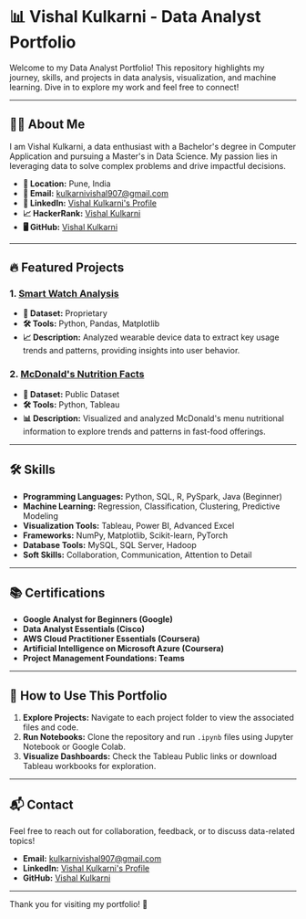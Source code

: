 # 📊 Vishal Kulkarni - Data Analyst Portfolio  

Welcome to my Data Analyst Portfolio! This repository highlights my journey, skills, and projects in data analysis, visualization, and machine learning. Dive in to explore my work and feel free to connect!  

---

## 🧑‍💻 About Me  

I am Vishal Kulkarni, a data enthusiast with a Bachelor's degree in Computer Application and pursuing a Master's in Data Science. My passion lies in leveraging data to solve complex problems and drive impactful decisions.  

- **📍 Location:** Pune, India  
- **📧 Email:** kulkarnivishal907@gmail.com  
- **🔗 LinkedIn:** [Vishal Kulkarni's Profile](https://www.linkedin.com/in/vishal-kulkarni12/)  
- **📈 HackerRank:** [Vishal Kulkarni](https://www.hackerrank.com/profile/kulkarnivishal91)  
- **🖥️ GitHub:** [Vishal Kulkarni](https://github.com/VishalKulkarni-Dev)  

---

## 🔥 Featured Projects  

### 1. [Smart Watch Analysis](https://github.com/VishalKulkarni-Dev/Smart-watch-analysis-using-python)  
- **📂 Dataset:** Proprietary  
- **🛠️ Tools:** Python, Pandas, Matplotlib  
- **📈 Description:** Analyzed wearable device data to extract key usage trends and patterns, providing insights into user behavior.  

### 2. [McDonald's Nutrition Facts](https://github.com/VishalKulkarni-Dev/McDonald-s-Nutrition-Facts)  
- **📂 Dataset:** Public Dataset  
- **🛠️ Tools:** Python, Tableau  
- **📊 Description:** Visualized and analyzed McDonald's menu nutritional information to explore trends and patterns in fast-food offerings.  

---

## 🛠️ Skills  

- **Programming Languages:** Python, SQL, R, PySpark, Java (Beginner)  
- **Machine Learning:** Regression, Classification, Clustering, Predictive Modeling  
- **Visualization Tools:** Tableau, Power BI, Advanced Excel  
- **Frameworks:** NumPy, Matplotlib, Scikit-learn, PyTorch  
- **Database Tools:** MySQL, SQL Server, Hadoop  
- **Soft Skills:** Collaboration, Communication, Attention to Detail  

---

## 📚 Certifications  

- **Google Analyst for Beginners (Google)**  
- **Data Analyst Essentials (Cisco)**  
- **AWS Cloud Practitioner Essentials (Coursera)**  
- **Artificial Intelligence on Microsoft Azure (Coursera)**  
- **Project Management Foundations: Teams**  

---

## 🎯 How to Use This Portfolio  

1. **Explore Projects:** Navigate to each project folder to view the associated files and code.  
2. **Run Notebooks:** Clone the repository and run `.ipynb` files using Jupyter Notebook or Google Colab.  
3. **Visualize Dashboards:** Check the Tableau Public links or download Tableau workbooks for exploration.  

---

## 📬 Contact  

Feel free to reach out for collaboration, feedback, or to discuss data-related topics!  

- **Email:** kulkarnivishal907@gmail.com  
- **LinkedIn:** [Vishal Kulkarni's Profile](https://www.linkedin.com/in/vishal-kulkarni12/)  
- **GitHub:** [Vishal Kulkarni](https://github.com/VishalKulkarni-Dev)  

---

Thank you for visiting my portfolio! 🚀  
